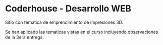 # Coderhouse - Desarrollo WEB

Sitio con tematica de emprendimiento de impresiones 3D.

Se han aplicado las tematicas vistas en el curso incluyendo observaciones de la 3era entrega.